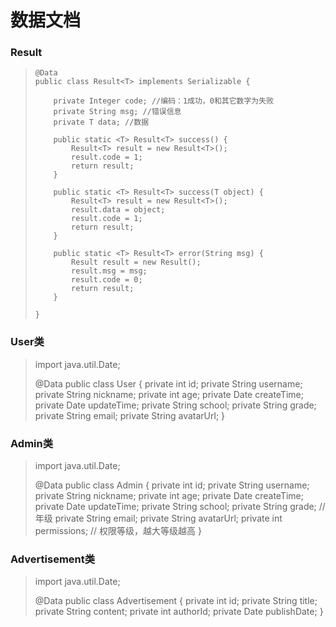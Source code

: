 # 数据文档

### Result

> ```
> @Data
> public class Result<T> implements Serializable {
> 
>     private Integer code; //编码：1成功，0和其它数字为失败
>     private String msg; //错误信息
>     private T data; //数据
> 
>     public static <T> Result<T> success() {
>         Result<T> result = new Result<T>();
>         result.code = 1;
>         return result;
>     }
> 
>     public static <T> Result<T> success(T object) {
>         Result<T> result = new Result<T>();
>         result.data = object;
>         result.code = 1;
>         return result;
>     }
> 
>     public static <T> Result<T> error(String msg) {
>         Result result = new Result();
>         result.msg = msg;
>         result.code = 0;
>         return result;
>     }
> 
> }
> ```



### User类

> import java.util.Date;
>
> @Data
> public class User {
>     private int id;
>     private String username;
>     private String nickname;
>     private int age;
>     private Date createTime;
>     private Date updateTime;
>     private String school;
>     private String grade; 
>     private String email;
>     private String avatarUrl;
> }



### Admin类

> import java.util.Date;
>
> @Data
> public class Admin {
>  private int id;
>  private String username;
>  private String nickname;
>  private int age;
>  private Date createTime;
>  private Date updateTime;
>  private String school;
>  private String grade;  // 年级
>  private String email;
>  private String avatarUrl;
>  private int permissions;  // 权限等级，越大等级越高
> }



### Advertisement类

> import java.util.Date;
>
> @Data
> public class Advertisement {
>     private int id;
>     private String title;
>     private String content;
>     private int authorId;
>     private Date publishDate;
> }



